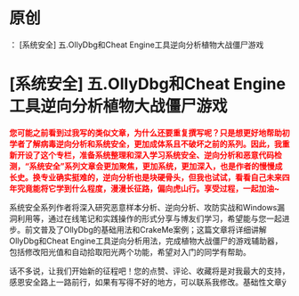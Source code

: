 # 原创
：  [系统安全] 五.OllyDbg和Cheat Engine工具逆向分析植物大战僵尸游戏

# [系统安全] 五.OllyDbg和Cheat Engine工具逆向分析植物大战僵尸游戏

<font color="red">**您可能之前看到过我写的类似文章，为什么还要重复撰写呢？只是想更好地帮助初学者了解病毒逆向分析和系统安全，更加成体系且不破坏之前的系列。因此，我重新开设了这个专栏，准备系统整理和深入学习系统安全、逆向分析和恶意代码检测，“系统安全”系列文章会更加聚焦，更加系统，更加深入，也是作者的慢慢成长史。换专业确实挺难的，逆向分析也是块硬骨头，但我也试试，看看自己未来四年究竟能将它学到什么程度，漫漫长征路，偏向虎山行。享受过程，一起加油~**</font>

系统安全系列作者将深入研究恶意样本分析、逆向分析、攻防实战和Windows漏洞利用等，通过在线笔记和实践操作的形式分享与博友们学习，希望能与您一起进步。前文普及了OllyDbg的基础用法和CrakeMe案例；这篇文章将详细讲解OllyDbg和Cheat Engine工具逆向分析用法，完成植物大战僵尸的游戏辅助器，包括修改阳光值和自动拾取阳光两个功能，希望对入门的同学有帮助。

话不多说，让我们开始新的征程吧！您的点赞、评论、收藏将是对我最大的支持，感恩安全路上一路前行，如果有写得不好的地方，可以联系我修改。基础性文章ÿ
